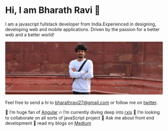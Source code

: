 # Hi, I am Bharath Ravi 🌟

I am a javascript fullstack developer from India.Experienced in designing, developing web and mobile applications.
Driven by the passion for a better web and a better world!

<img src="https://raw.githubusercontent.com/BharathRavi27/BharathRavi27/master/bharath.jpeg" alt="banner of bharath ravi, frontend developer">

Feel free to send a hi to <bharathravi27@gmail.com> or follow me on [twitter](https://twitter.com/_bharath_ravi).

🔭 I’m huge fan of [Angular](https://angular.io)
🔥 I’m currently diving deep into [rxjs](RxJSrxjs-dev.firebaseapp.com)
👯 I’m looking to collaborate on all sorts of javaScript project
💬 Ask me about front end development
📃 read my blogs on [Medium](https://medium.com/@bharathravi27)
